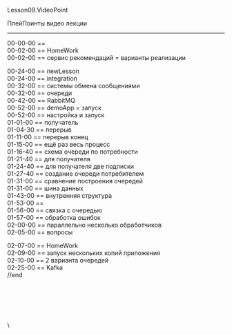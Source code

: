﻿
Lesson09.VideoPoint  

ПлейПоинты видео лекции  

---
00-00-00 ==   
00-02-00 == HomeWork   
00-02-00 == сервис рекомендаций = варианты реализации

00-24-00 == newLesson  
00-24-00 == integration  
00-32-00 == системы обмена сообщениями  
00-32-00 == очереди  
00-42-00 == RabbitMQ  
00-52-00 == demoApp = запуск  
00-52-00 == настройка и запуск  
01-01-00 == получатель  
01-04-30 == перерыв    
01-11-00 == перерыв конец    
01-15-00 == ещё раз весь процесс  
01-16-40 == схема очереди по потребности  
01-21-40 == для получателя  
01-24-40 == для получателя две подписки  
01-27-40 == создание очереди потребителем  
01-31-00 == сравнение построения очередей  
01-31-00 == шина данных   
01-43-00 == внутренняя структура   
01-53-00 ==    
01-56-00 == связка с очередью   
01-57-00 == обработка ошибок   
02-00-00 == параллельно несколько обработчиков   
02-05-00 == вопросы    

02-07-00 == HomeWork  
02-09-00 == запуск нескольких копий приложения  
02-10-00 == 2 варианта очередей  
02-25-00 == Kafka  
//end  

















\
\
\
\
\
\
